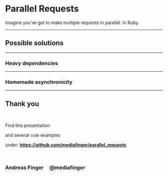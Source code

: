 # Parallel Requests

Imagine you've got to make multiple requests in parallel. In Ruby.

---
## Possible solutions

---
### Heavy dependencies

---
### Homemade asynchronicity

---
## Thank you

<p>&nbsp;<p/>

Find this presentation

and several `code` examples

under: **https://github.com/mediafinger/parallel_requests**

<p>&nbsp;<p/>

### Andreas Finger &nbsp;&nbsp;&nbsp; @mediafinger
